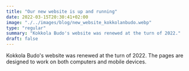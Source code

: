 ```yaml
---
title: "Our new website is up and running"
date: 2022-03-15T20:30:41+02:00
image: "./../images/blog/new_website_kokkolanbudo.webp"
type: "regular"
summary: "Kokkola Budo's website was renewed at the turn of 2022."
draft: false
---
```

Kokkola Budo's website was renewed at the turn of 2022.
The pages are designed to work on both computers and mobile devices. 
